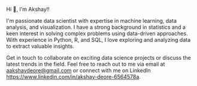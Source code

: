 Hi 👋, I'm Akshay!!

   I'm passionate data scientist with expertise in machine learning, data analysis, and visualization. I have a strong background in statistics and a keen interest in solving complex problems using data-driven approaches. With experience in Python, R, and SQL, I love exploring and analyzing data to extract valuable insights.

Get in touch to collaborate on exciting data science projects or discuss the latest trends in the field. Feel free to reach out to me via email at aakshaydeore@gmail.com or connect with me on LinkedIn https://www.linkedin.com/in/akshay-deore-6564578a. 

